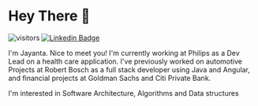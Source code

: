 # Hey There 👋

![visitors](https://visitor-badge.laobi.icu/badge?page_id=hrjayanth)
[![Linkedin Badge](https://img.shields.io/badge/-JayantaRamanatha-blue?style=flat-square&logo=Linkedin&logoColor=white&link=https://www.linkedin.com/in/JayantaRamanatha/)](https://www.linkedin.com/in/jayanta-ramanatha-a6245846/)

I'm Jayanta. Nice to meet you! I'm currently working at Philips as a Dev Lead on a health care application. I've previously worked on automotive Projects at Robert Bosch as a full stack developer using Java and Angular, and financial projects at Goldman Sachs and Citi Private Bank. 

I'm interested in Software Architecture, Algorithms and Data structures
